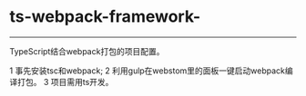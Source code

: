 # ts-webpack-framework-
___________________________________

TypeScript结合webpack打包的项目配置。

1 事先安装tsc和webpack;
2 利用gulp在webstom里的面板一键启动webpack编译打包。
3 项目需用ts开发。
